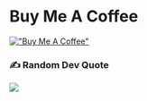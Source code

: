 


# Buy Me A Coffee
[!["Buy Me A Coffee"](https://www.buymeacoffee.com/assets/img/custom_images/orange_img.png)](https://www.buymeacoffee.com/dev.aswinreji)


 
### ✍️ Random Dev Quote
![](https://quotes-github-readme.vercel.app/api?type=horizontal&theme=radical)

